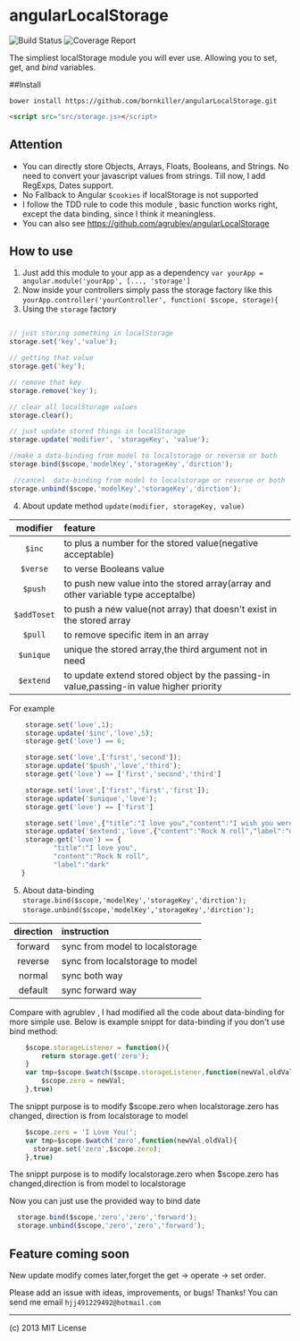 angularLocalStorage 
====================
![Build Status](https://img.shields.io/travis/bornkiller/angularLocalStorage/master.svg?style=flat)
![Coverage Report](http://img.shields.io/coveralls/bornkiller/angularLocalStorage.svg?style=flat)

The simpliest localStorage module you will ever use. Allowing you to set, get, and *bind* variables.

##Install

	bower install https://github.com/bornkiller/angularLocalStorage.git
   
```html
<script src="src/storage.js></script>
```

## Attention 

* You can directly store Objects, Arrays, Floats, Booleans, and Strings. No need to convert your javascript values from strings. Till now, I add RegExps, Dates support.
* No Fallback to Angular ``$cookies`` if localStorage is not supported
* I follow the TDD rule to code this module , basic function works right, except the data binding, since I think it meaningless.
* You can also see <https://github.com/agrublev/angularLocalStorage>


## How to use

1. Just add this module to your app as a dependency
``var yourApp = angular.module('yourApp', [..., 'storage']``
2. Now inside your controllers simply pass the storage factory like this
``yourApp.controller('yourController', function( $scope, storage){``
3. Using the ``storage`` factory
  ```JAVASCRIPT

  // just storing something in localStorage
  storage.set('key','value');
  
  // getting that value
  storage.get('key');

  // remove that key
  storage.remove('key');

  // clear all localStorage values
  storage.clear();
  
  // just update stored things in localStorage
  storage.update('modifier', 'storageKey', 'value');

  //make a data-binding from model to localstorage or reverse or both 
  storage.bind($scope,'modelKey','storageKey','dirction');
  
   //cancel  data-binding from model to localstorage or reverse or both 
  storage.unbind($scope,'modelKey','storageKey','dirction');
  ```
4. About  update method
   ``update(modifier, storageKey, value)``

  | modifier             | feature        |
  | :------------------: | :------------- |
  | ``$inc``             | to plus a number for the stored value(negative acceptable) |
  | ``$verse``           | to verse Booleans value |
  | ``$push``            | to push new value into the stored array(array and other   variable type acceptalbe) |
  | ``$addToset``        | to push a new value(not array) that doesn't exist in the stored array |
  | ``$pull``            | to remove specific item in an array |
  | ``$unique``          | unique the stored array,the third argument not in need |
  | ``$extend``          | to update extend stored object by the passing-in value,passing-in value higher priority |

  For example 
  ```javascript
      storage.set('love',1);
      storage.update('$inc','love',5);
      storage.get('love') == 6;
  ```
  ```javascript
      storage.set('love',['first','second']);
      storage.update('$push','love','third');
      storage.get('love') == ['first','second','third']
  ```

  ```javascript
      storage.set('love',['first','first','first']);
      storage.update('$unique','love');
      storage.get('love') == ['first']
  ```
  ```javascript
      storage.set('love',{"title":"I love you","content":"I wish you were here"});
      storage.update('$extend','love',{"content":"Rock N roll","label":"dark"});
      storage.get('love') == {
             "title":"I love you",
             "content":"Rock N roll",
             "label":"dark" 
     }
  ```

5. About data-binding 
  ``storage.bind($scope,'modelKey','storageKey','dirction');``
  ``storage.unbind($scope,'modelKey','storageKey','dirction');``

  | direction            | instruction                    |
  | :------------------: | :-------------                 |
  | forward              | sync from model to localstorage|
  | reverse              | sync from localstorage to model|
  | normal               | sync both way                  |
  | default              | sync forward way               |

  Compare with agrublev , I had modified all the code about data-binding for more simple use. 
  Below is example snippt for data-binding if you don't use bind method:
  ```JAVASCRIPT
      $scope.storageListener = function(){
          return storage.get('zero');
      }
      var tmp=$scope.$watch($scope.storageListener,function(newVal,oldVal){
      	  $scope.zero = newVal;
      },true) 
  ```
  The snippt purpose is to modify $scope.zero when localstorage.zero has changed, direction is from localstorage to
  model

  ```JAVASCRIPT
      $scope.zero = 'I Love You!';
      var tmp=$scope.$watch('zero',function(newVal,oldVal){
      	storage.set('zero',$scope.zero);
      },true) 
  ```
  The snippt purpose is to modify  localstorage.zero when $scope.zero has changed,direction is from model to   localstorage

  Now you can just use the provided way to bind date
  ```JAVASCRIPT
	storage.bind($scope,'zero','zero','forward');
	storage.unbind($scope,'zero','zero','forward');
  ```

## Feature coming soon
 New update modify comes later,forget the get -> operate -> set order.
  
 Please add an issue with ideas, improvements, or bugs! Thanks!
 You can send me email ``hjj491229492@hotmail.com``

---

(c) 2013 MIT License

